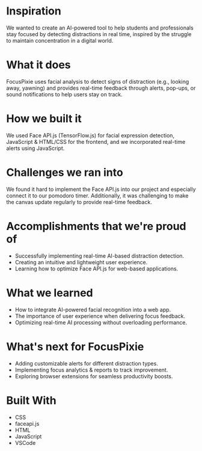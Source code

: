 # Inspiration
We wanted to create an AI-powered tool to help students and professionals stay focused by detecting distractions in real time, inspired by the struggle to maintain concentration in a digital world.

# What it does
FocusPixie uses facial analysis to detect signs of distraction (e.g., looking away, yawning) and provides real-time feedback through alerts, pop-ups, or sound notifications to help users stay on track.

# How we built it
We used Face API.js (TensorFlow.js) for facial expression detection, JavaScript & HTML/CSS for the frontend, and we incorporated real-time alerts using JavaScript.

# Challenges we ran into
We found it hard to implement the Face API.js into our project and especially connect it to our pomodoro timer. Additionally, it was challenging to make the canvas update regularly to provide real-time feedback.

# Accomplishments that we're proud of
- Successfully implementing real-time AI-based distraction detection.
- Creating an intuitive and lightweight user experience.
- Learning how to optimize Face API.js for web-based applications.

# What we learned
- How to integrate AI-powered facial recognition into a web app.
- The importance of user experience when delivering focus feedback.
- Optimizing real-time AI processing without overloading performance.

# What's next for FocusPixie
- Adding customizable alerts for different distraction types.
- Implementing focus analytics & reports to track improvement.
- Exploring browser extensions for seamless productivity boosts.

# Built With
- CSS
- faceapi.js
- HTML
- JavaScript
- VSCode

